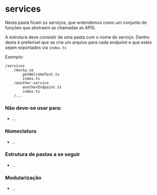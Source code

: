 # services

Nesta pasta ficam os serviços, que entendemos como um conjunto de funções que abstraem as chamadas as APIS.

A estrutura deve consistir de uma pasta com o nome do serviço. Dentro desta é preferível que se crie um arquivo para cada endpoint e que estes sejam exportados via `index.ts`


Exemplo:

```
/services
    /mocky.io
        getWelcomeText.ts
        index.ts
    /another-service
        anotherEndpoint.ts
        index.ts
    /...

```

### Não deve-se usar para:

- ...

### Nomeclatura
- ..

### Estrutura de pastas a se seguir
- ..

### Modularização

- ..